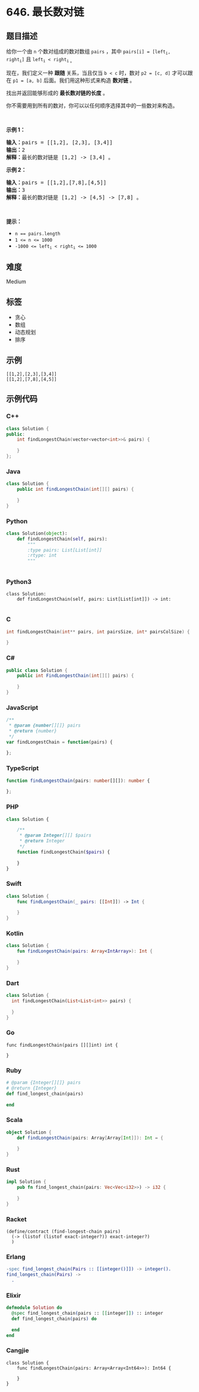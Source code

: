 # 646. 最长数对链

## 题目描述

<p>给你一个由&nbsp;<code>n</code>&nbsp;个数对组成的数对数组&nbsp;<code>pairs</code>&nbsp;，其中&nbsp;<code>pairs[i] = [left<sub>i</sub>, right<sub>i</sub>]</code>&nbsp;且&nbsp;<code>left<sub>i</sub>&nbsp;&lt; right<sub>i</sub></code><sub> 。</sub></p>

<p>现在，我们定义一种 <strong>跟随</strong> 关系，当且仅当&nbsp;<code>b &lt; c</code>&nbsp;时，数对&nbsp;<code>p2 = [c, d]</code>&nbsp;才可以跟在&nbsp;<code>p1 = [a, b]</code>&nbsp;后面。我们用这种形式来构造 <strong>数对链</strong> 。</p>

<p>找出并返回能够形成的 <strong>最长数对链的长度</strong> 。</p>

<p>你不需要用到所有的数对，你可以以任何顺序选择其中的一些数对来构造。</p>

<p>&nbsp;</p>

<p><strong>示例 1：</strong></p>

<pre>
<strong>输入：</strong>pairs =&nbsp;[[1,2], [2,3], [3,4]]
<strong>输出：</strong>2
<strong>解释：</strong>最长的数对链是 [1,2] -&gt; [3,4] 。
</pre>

<p><strong>示例 2：</strong></p>

<pre>
<b>输入：</b>pairs = [[1,2],[7,8],[4,5]]
<b>输出：</b>3
<b>解释：</b>最长的数对链是 [1,2] -&gt; [4,5] -&gt; [7,8] 。</pre>

<p>&nbsp;</p>

<p><strong>提示：</strong></p>

<ul>
	<li><code>n == pairs.length</code></li>
	<li><code>1 &lt;= n &lt;= 1000</code></li>
	<li><code>-1000 &lt;= left<sub>i</sub>&nbsp;&lt; right<sub>i</sub>&nbsp;&lt;= 1000</code></li>
</ul>


## 难度

Medium

## 标签

- 贪心
- 数组
- 动态规划
- 排序

## 示例

```
[[1,2],[2,3],[3,4]]
[[1,2],[7,8],[4,5]]
```

## 示例代码

### C++

```cpp
class Solution {
public:
    int findLongestChain(vector<vector<int>>& pairs) {
        
    }
};
```

### Java

```java
class Solution {
    public int findLongestChain(int[][] pairs) {
        
    }
}
```

### Python

```python
class Solution(object):
    def findLongestChain(self, pairs):
        """
        :type pairs: List[List[int]]
        :rtype: int
        """
        
```

### Python3

```python3
class Solution:
    def findLongestChain(self, pairs: List[List[int]]) -> int:
        
```

### C

```c
int findLongestChain(int** pairs, int pairsSize, int* pairsColSize) {
    
}
```

### C#

```csharp
public class Solution {
    public int FindLongestChain(int[][] pairs) {
        
    }
}
```

### JavaScript

```javascript
/**
 * @param {number[][]} pairs
 * @return {number}
 */
var findLongestChain = function(pairs) {
    
};
```

### TypeScript

```typescript
function findLongestChain(pairs: number[][]): number {
    
};
```

### PHP

```php
class Solution {

    /**
     * @param Integer[][] $pairs
     * @return Integer
     */
    function findLongestChain($pairs) {
        
    }
}
```

### Swift

```swift
class Solution {
    func findLongestChain(_ pairs: [[Int]]) -> Int {
        
    }
}
```

### Kotlin

```kotlin
class Solution {
    fun findLongestChain(pairs: Array<IntArray>): Int {
        
    }
}
```

### Dart

```dart
class Solution {
  int findLongestChain(List<List<int>> pairs) {
    
  }
}
```

### Go

```golang
func findLongestChain(pairs [][]int) int {
    
}
```

### Ruby

```ruby
# @param {Integer[][]} pairs
# @return {Integer}
def find_longest_chain(pairs)
    
end
```

### Scala

```scala
object Solution {
    def findLongestChain(pairs: Array[Array[Int]]): Int = {
        
    }
}
```

### Rust

```rust
impl Solution {
    pub fn find_longest_chain(pairs: Vec<Vec<i32>>) -> i32 {
        
    }
}
```

### Racket

```racket
(define/contract (find-longest-chain pairs)
  (-> (listof (listof exact-integer?)) exact-integer?)
  )
```

### Erlang

```erlang
-spec find_longest_chain(Pairs :: [[integer()]]) -> integer().
find_longest_chain(Pairs) ->
  .
```

### Elixir

```elixir
defmodule Solution do
  @spec find_longest_chain(pairs :: [[integer]]) :: integer
  def find_longest_chain(pairs) do
    
  end
end
```

### Cangjie

```cangjie
class Solution {
    func findLongestChain(pairs: Array<Array<Int64>>): Int64 {

    }
}
```

